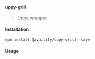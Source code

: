 #### uppy-grill
> Uppy wrapper 

#### Installation

```bash
npm install @availity/uppy-grill--save
```

#### Usage

```javascript
```
